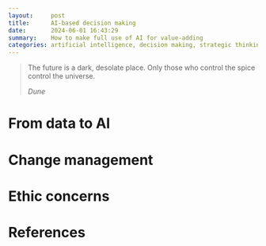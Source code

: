 ```yaml
---
layout:     post
title:      AI-based decision making
date:       2024-06-01 16:43:29
summary:    How to make full use of AI for value-adding
categories: artificial intelligence, decision making, strategic thinking, change management
---
```


<blockquote>
  <p>The future is a dark, desolate place. Only those who control the spice control the universe.</p>
  <footer><cite title="Dune">Dune</cite></footer>
</blockquote>

# From data to AI

# Change management

# Ethic concerns

# References
